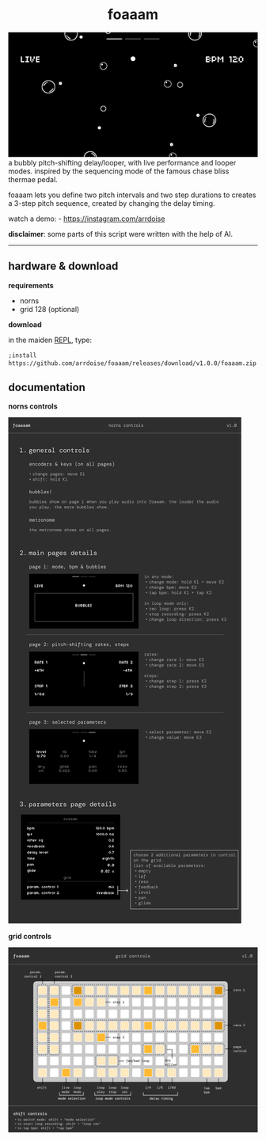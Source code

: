 <h1 align="center">foaaam</h1>

![foaaam norns main screen image, bubbles](/doc/foaaam_mainscreen.png)
a bubbly pitch-shifting delay/looper, with live performance and looper modes. inspired by the sequencing mode of the famous chase bliss thermae pedal. 

foaaam lets you define two pitch intervals and two step durations to creates a 3-step pitch sequence, created by changing the delay timing.

watch a demo: - https://instagram.com/arrdoise

**disclaimer**: some parts of this script were written with the help of AI.

---
## hardware & download

**requirements**

- norns
- grid 128 (optional)

**download**

in the maiden [REPL](https://monome.org/docs/norns/image/wifi_maiden-images/install-repl.png), type:

```
;install https://github.com/arrdoise/foaaam/releases/download/v1.0.0/foaaam.zip
```

## documentation
**norns controls**

![foaaam norns control documentation image, norns screen](/doc/norns_controls.png)

**grid controls**

![foaaam grid control documentation image, grid diagram](/doc/grid_128_controls.png)

